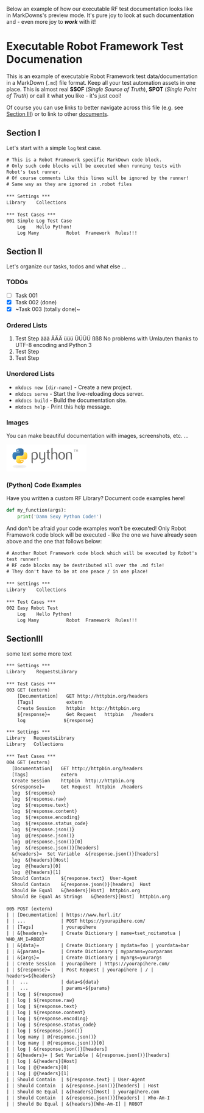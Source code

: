 Below an example of how our executable RF test documentation looks like in MarkDowns's preview mode. It's pure joy to look at such documentation and - even more joy to **_work_** with it!

# Executable Robot Framework Test Documenation

This is an example of executable Robot Framework test data/documentation in a MarkDown (`.md`) file format.  Keep all your test automation assets in one place. This is almost real **SSOF** (_Single Source of Truth_), **SPOT** (_Single Point of Truth_) or call it what you like - it's just cool!

Of course you can use links to better navigate across this file (e.g. see [Section III](#sectioniii)) or to link to other [documents](https://github.com/Tset-Noitamotua/_learnpython/blob/master/README.md). 


## Section I
Let's start with a simple `log` test case.


```robot
# This is a Robot Framework specific MarkDown code block.
# Only such code blocks will be executed when running tests with Robot's test runner.
# Of course comments like this lines will be ignored by the runner!
# Same way as they are ignored in .robot files  
 
*** Settings ***
Library    Collections

*** Test Cases ***
001 Simple Log Test Case
    Log    Hello Python!
    Log Many          Robot  Framework  Rules!!!
```

## Section II
Let's organize our tasks, todos and what else ...

### TODOs

* [ ] Task 001
* [x] Task 002 (done)
* [x] ~Task 003 (totally done)~

### Ordered Lists

1. Test Step äää ÄÄÄ üüü ÜÜÜÜ ßßß
   No problems with Umlauten thanks to UTF-8 encoding and Python 3
2. Test Step
3. Test Step

### Unordered Lists

 * `mkdocs new [dir-name]` - Create a new project.
 * `mkdocs serve` - Start the live-reloading docs server.
 * `mkdocs build` - Build the documentation site.
 * `mkdocs help` - Print this help message.


### Images

You can make beautiful documentation with images, screenshots, etc. ...

![Python_Logot](https://github.com/Tset-Noitamotua/_learnpython/raw/master/images/python_logo.png)

### (Python) Code Examples

Have you written a custom RF Library? Document code examples here!

```python
def my_function(args):
    print('Damn Sexy Python Code!')
```
And don't be afraid your code examples won't be executed! Only Robot Framework code block will be executed - like the one we have already seen above and the one that follows below:


```robotframework
# Another Robot Framework code block which will be executed by Robot's test runner!
# RF code blocks may be destributed all over the .md file!
# They don't have to be at one peace / in one place!

*** Settings ***
Library    Collections

*** Test Cases ***
002 Easy Robot Test
    Log    Hello Python!
    Log Many          Robot  Framework  Rules!!!
```


## SectionIII

some text
some more text




```robot
*** Settings ***
Library    RequestsLibrary

*** Test Cases ***
003 GET (extern)
    [Documentation]   GET http://httpbin.org/headers
    [Tags]            extern
    Create Session    httpbin  http://httpbin.org
    ${response}=      Get Request   httpbin   /headers
    log              ${response}
```



```robotframework
*** Settings ***
Library   RequestsLibrary
Library   Collections
 
*** Test Cases ***
004 GET (extern)
  [Documentation]   GET http://httpbin.org/headers
  [Tags]            extern
  Create Session    httpbin  http://httpbin.org
  ${response}=      Get Request  httpbin  /headers
  log  ${response}
  log  ${response.raw}
  log  ${response.text}
  log  ${response.content}
  log  ${response.encoding}
  log  ${response.status_code}
  log  ${response.json()}
  log  @{response.json()}
  log  @{response.json()}[0]
  log  &{response.json()}[headers]
  &{headers}=  Set Variable  &{response.json()}[headers]
  log  &{headers}[Host]
  log  @{headers}[0]
  log  @{headers}[1]
  Should Contain    ${response.text}  User-Agent
  Should Contain    &{response.json()}[headers]  Host
  Should Be Equal   &{headers}[Host]  httpbin.org
  Should Be Equal As Strings   &{headers}[Host]  httpbin.org

005 POST (extern)
| | [Documentation] | https://www.hurl.it/
| | ...             | POST https://yourapihere.com/
| | [Tags]          | yourapihere
| | &{headers}=     | Create Dictionary | name=tset_noitamotua | WHO_AM_I=ROBOT
| | &{data}=        | Create Dictionary | mydata=foo | yourdata=bar
| | &{params}=      | Create Dictionary | myparams=yourparams
| | &{args}=        | Create Dictionary | myargs=yourargs
| | Create Session  | yourapihere | https://yourapihere.com/
| | ${response}=    | Post Request | yourapihere | / | headers=${headers}
| |  ...            | data=${data}
| |  ...            | params=${params}
| | log | ${response}
| | log | ${response.raw}
| | log | ${response.text}
| | log | ${response.content}
| | log | ${response.encoding}
| | log | ${response.status_code}
| | log | ${response.json()}
| | log many | @{response.json()}
| | log many | @{response.json()}[0]
| | log | &{response.json()}[headers]
| | &{headers}= | Set Variable | &{response.json()}[headers]
| | log | &{headers}[Host]
| | log | @{headers}[0]
| | log | @{headers}[1]
| | Should Contain  | ${response.text} | User-Agent
| | Should Contain  | &{response.json()}[headers] | Host
| | Should Be Equal | &{headers}[Host] | yourapihere.com
| | Should Contain  | &{response.json()}[headers] | Who-Am-I
| | Should Be Equal | &{headers}[Who-Am-I] | ROBOT
```
